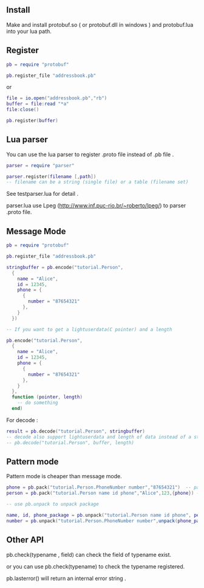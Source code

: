 ﻿## Install

Make and install protobuf.so ( or protobuf.dll in windows ) and protobuf.lua into your lua path.

## Register

```Lua
pb = require "protobuf"

pb.register_file "addressbook.pb"
```
or

```Lua
file = io.open("addressbook.pb","rb")
buffer = file:read "*a"
file:close()

pb.register(buffer)
```

## Lua parser

You can use the lua parser to register .proto file instead of .pb file .

```Lua
parser = require "parser"

parser.register(filename [,path])
-- filename can be a string (single file) or a table (filename set)

```

See testparser.lua for detail .

parser.lua use Lpeg (http://www.inf.puc-rio.br/~roberto/lpeg/) to parser .proto file.

## Message Mode
```Lua
pb = require "protobuf"

pb.register_file "addressbook.pb"

stringbuffer = pb.encode("tutorial.Person", 
  {
    name = "Alice",
    id = 12345,
    phone = {
      {
        number = "87654321"
      },
    }
  })

-- If you want to get a lightuserdata(C pointer) and a length

pb.encode("tutorial.Person",
  {
    name = "Alice",
    id = 12345,
    phone = {
      {
        number = "87654321"
      },
    }
  },
  function (pointer, length)
    -- do something
  end)
```

For decode :

```Lua
result = pb.decode("tutorial.Person", stringbuffer)
-- decode also support lightuserdata and length of data instead of a string :
-- pb.decode("tutorial.Person", buffer, length)
```

## Pattern mode

Pattern mode is cheaper than message mode.

```Lua
phone = pb.pack("tutorial.Person.PhoneNumber number","87654321")  -- pack a PhoneNumber package.
person = pb.pack("tutorial.Person name id phone","Alice",123,{phone}) -- phone list is a repeated field

-- use pb.unpack to unpack package

name, id, phone_package = pb.unpack("tutorial.Person name id phone", person)
number = pb.unpack("tutorial.Person.PhoneNumber number",unpack(phone_package[1])) -- unpack return message with { buffer, length }
```

## Other API

pb.check(typename , field) can check the field of typename exist.

or you can use pb.check(typename) to check the typename registered.

pb.lasterror() will return an internal error string .
